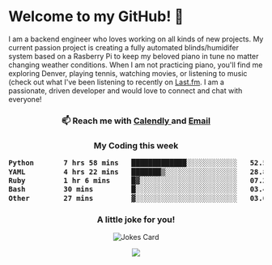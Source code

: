 <h1> Welcome to my GitHub! 👋 </h1>


  I am a backend engineer who loves working on all kinds of new projects. My current passion project is creating a fully automated blinds/humidifer system based on a Rasberry Pi to keep my beloved piano in tune no matter changing weather conditions. When I am not practicing piano, you'll find me exploring Denver, playing tennis, watching movies, or listening to music (check out what I've been listening to recently on [Last.fm](https://www.last.fm/user/mballa000). I am a passionate, driven developer and would love to connect and chat with everyone!

<h3 align = "center"> 📫 Reach me with <a href = "https://calendly.com/msbrandt00/30min"> Calendly </a> and <a href="mailto:msbrandt00@gmail.com">Email</a> 
 </h3>


 
<div align = "center"
[![Anurag's GitHub stats](https://github-readme-stats.vercel.app/api?username=mbrandt00)](https://github.com/anuraghazra/github-readme-stats)
          </div>
<h3 align="center">
  My Coding this week
<!--START_SECTION:waka-->

```txt
Python       7 hrs 58 mins   █████████████░░░░░░░░░░░░   52.59 %
YAML         4 hrs 22 mins   ███████▒░░░░░░░░░░░░░░░░░   28.89 %
Ruby         1 hr 6 mins     █▓░░░░░░░░░░░░░░░░░░░░░░░   07.28 %
Bash         30 mins         █░░░░░░░░░░░░░░░░░░░░░░░░   03.41 %
Other        27 mins         ▓░░░░░░░░░░░░░░░░░░░░░░░░   03.02 %
```

<!--END_SECTION:waka-->

### A little joke for you!

![Jokes Card](https://readme-jokes.vercel.app/api?hideBorder)

<a href="https://www.linkedin.com/in/mbrandt00/"><img src="https://img.shields.io/badge/linkedin-%230077B5.svg?&style=for-the-badge&logo=linkedin&logoColor=white" /></a>
